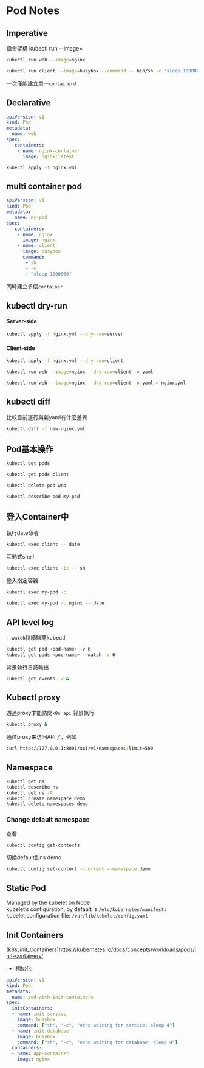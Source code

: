 # Pod Notes

## Imperative
指令架構
kubectl run <pod-name> --image=<image-name>
```sh
kubectl run web --image=nginx
```
```sh
kubectl run client --image=busybox --command -- bin/sh -c "sleep 100000"
```
一次僅能建立單一`containerd`

## Declarative
```yaml
apiVersion: v1
kind: Pod
metadata:
  name: web
spec:
   containers:
    - name: nginx-container
      image: nginx:latest
```
```sh
kubectl apply -f nginx.yml
```

## multi container pod
```yaml
apiVersion: v1
kind: Pod
metadata:
   name: my-pod
spec:
   containers:
    - name: nginx
      image: nginx
    - name: client
      image: busybox
      command:
       - sh
       - -c
       - "sleep 1000000"
```
同時建立多個`container`

## kubectl dry-run

#### Server-side
```sh
kubectl apply -f nginx.yml --dry-run=server
```
#### Client-side
```sh
kubectl apply -f nginx.yml --dry-run=client
```
```sh
kubectl run web --image=nginx --dry-run=client -o yaml
```
```sh
kubectl run web --image=nginx --dry-run=client -o yaml > nginx.yml
```

## kubectl diff
比較目前運行與新yaml有什麼差異
```sh
kubectl diff -f new-nginx.yml
```

## Pod基本操作
```sh
kubectl get pods
```
```sh
kubectl get pods client
```
```sh
kubectl delete pod web
```
```sh
kubectl describe pod my-pod
``` 
## 登入Container中
執行date命令
```sh
kubectl exec client -- date
```
互動式shell
```sh
kubectl exec client -it -- sh
```
登入指定容器
```sh
kubectl exec my-pod -c
```
```sh
kubectl exec my-pod -c nginx -- date
```

## API level log
`--watch`持續監聽kubectl
```sh
kubectl get pod <pod-name> -v 6
kubectl get pods <pod-name> --watch -v 6
```
背景執行日誌輸出
```sh
kubectl get events -w &
```

## Kubectl proxy
透過proxy才能訪問`k8s api`
背景執行
```sh
kubectl proxy &
```
通过proxy来访问API了，例如
```sh
curl http://127.0.0.1:8001/api/v1/namespaces?limit=500
```

## Namespace
```sh
kubectl get ns
kubectl describe ns
kubectl get ns -A
kubectl create namespace demo
kubectl delete namespaces demo
```
### Change default namespace
查看
```sh
kubectl config get-contexts
```
切換default到ns demo
```sh
kubectl config set-context --current --namespace demo
```
## Static Pod
Managed by the kubelet on Node  
kubelet’s configuration, by default is `/etc/kubernetes/manifests`  
kubelet configuration file: `/var/lib/kubelet/config.yaml`  

## Init Containers
[k8s_init_Containers]https://kubernetes.io/docs/concepts/workloads/pods/init-containers/
* 初始化
```yaml
apiVersion: v1
kind: Pod
metadata:
  name: pod-with-init-containers
spec:
  initContainers:
  - name: init-service
    image: busybox
    command: ["sh", "-c", "echo waiting for sercice; sleep 4"]
  - name: init-database
    image: busybox
    command: ["sh", "-c", "echo waiting for database; sleep 4"]
  containers:
  - name: app-container
    image: nginx
```